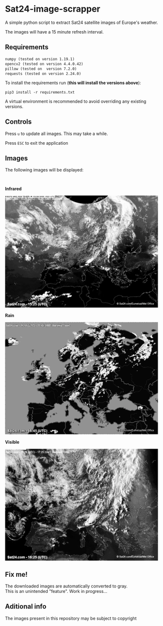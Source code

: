 # Sat24-image-scrapper

A simple python script to extract Sat24 satellite images of Europe's weather.

The images will have a 15 minute refresh interval.

## Requirements
    numpy (tested on version 1.19.1)
    opencv2 (tested on version 4.4.0.42)
    pillow (tested on  version 7.2.0)
    requests (tested on version 2.24.0)
To install the requirements run (**this will install the versions above**):
    
    pip3 install -r requirements.txt

A virtual environment is recommended to avoid overriding any existing versions.
    
## Controls

Press `u` to update all images. This may take a while.

Press `ESC` to exit the application

## Images

The following images will be displayed:

<br>

**Infrared**

<img src="src/images/Infrared.png" alt="Sat24 infrared image"/>

<br>

**Rain**

<img src="src/images/Rain.png" alt="Sat24 rain image"/>

<br>

**Visible**

<img src="src/images/Visible.png" alt="Sat24 visible image"/>

## Fix me!

The downloaded images are automatically converted to gray.<br>
This is an unintended "feature". Work in progress...

## Aditional info

The images present in this repository may be subject to copyright
